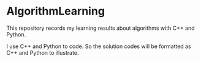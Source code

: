 # AlgorithmLearning

This repository records my learning results about algorithms with C++ and Python.

I use C++ and Python to code. So the solution codes will be formatted as C++ and Python to illustrate.
